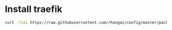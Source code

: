 # Install traefik

```sh
curl -fsSL https://raw.githubusercontent.com/rhangai/config/master/packages/traefik/install.sh | bash
```

